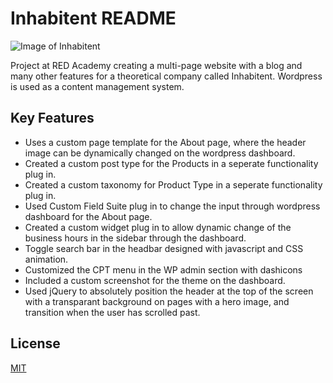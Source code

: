 # Inhabitent README

![Image of Inhabitent](themes/inhabitent/images/inhabitent-gif.gif)

Project at RED Academy creating a multi-page website with a blog and many other features for a theoretical company called Inhabitent. Wordpress is used as a content management system.

## Key Features

* Uses a custom page template for the About page, where the header image can be dynamically changed on the wordpress dashboard.
* Created a custom post type for the Products in a seperate functionality plug in.
* Created a custom taxonomy for Product Type in a seperate functionality plug in.
* Used Custom Field Suite plug in to change the input through wordpress dashboard for the About page.
* Created a custom widget plug in to allow dynamic change of the business hours in the sidebar through the dashboard.
* Toggle search bar in the headbar designed with javascript and CSS animation.
* Customized the CPT menu in the WP admin section with dashicons
* Included a custom screenshot for the theme on the dashboard.
* Used jQuery to absolutely position the header at the top of the screen with a transparant background on pages with a hero image, and transition when the user has scrolled past. 


## License

[MIT](LICENSE)